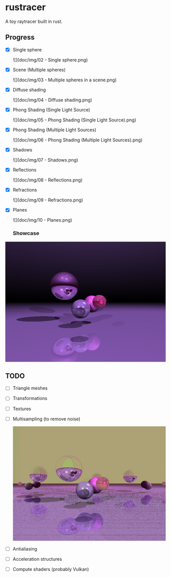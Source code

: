 # rustracer

A toy raytracer built in rust.

## Progress

- [x] Single sphere

  ![](doc/img/02 - Single sphere.png)

- [x] Scene (Multiple spheres)

  ![](doc/img/03 - Multiple spheres in a scene.png)

- [x] Diffuse shading

  ![](doc/img/04 - Diffuse shading.png)

- [x] Phong Shading (Single Light Source)

  ![](doc/img/05 - Phong Shading (Single Light Source).png)

- [x] Phong Shading (Multiple Light Sources)

  ![](doc/img/06 - Phong Shading (Multiple Light Sources).png)

- [x] Shadows

  ![](doc/img/07 - Shadows.png)

- [x] Reflections

  ![](doc/img/08 - Reflections.png)

- [x] Refractions

  ![](doc/img/09 - Refractions.png)

- [x] Planes

  ![](doc/img/10 - Planes.png)

  ### Showcase

![](doc/img/Showcase.png)



## TODO

- [ ] Triangle meshes

- [ ] Transformations

- [ ] Textures

- [ ] Multisampling (to remove noise)

  ![](doc/img/Noise.png)

- [ ] Antialiasing
- [ ] Acceleration structures
- [ ] Compute shaders (probably Vulkan)